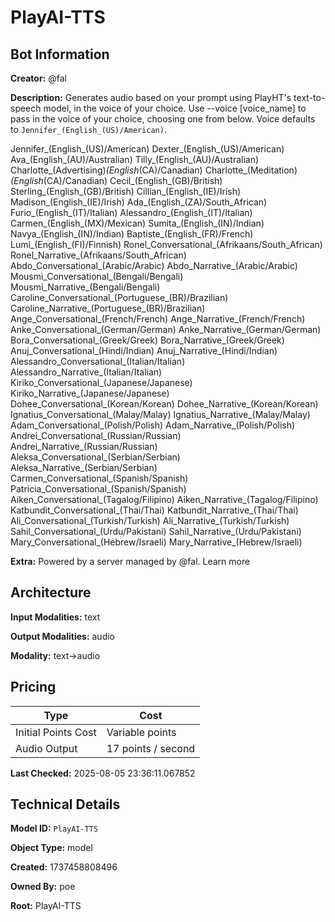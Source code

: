 # PlayAI-TTS

## Bot Information

**Creator:** @fal

**Description:** Generates audio based on your prompt using PlayHT's text-to-speech model, in the voice of your choice. Use --voice [voice_name] to pass in the voice of your choice, choosing one from below. Voice defaults to `Jennifer_(English_(US)/American)`. 

Jennifer_(English_(US)/American)
Dexter_(English_(US)/American)
Ava_(English_(AU)/Australian)
Tilly_(English_(AU)/Australian)
Charlotte_(Advertising)_(English_(CA)/Canadian)
Charlotte_(Meditation)_(English_(CA)/Canadian)
Cecil_(English_(GB)/British)
Sterling_(English_(GB)/British)
Cillian_(English_(IE)/Irish)
Madison_(English_(IE)/Irish)
Ada_(English_(ZA)/South_African)
Furio_(English_(IT)/Italian)
Alessandro_(English_(IT)/Italian)
Carmen_(English_(MX)/Mexican)
Sumita_(English_(IN)/Indian)
Navya_(English_(IN)/Indian)
Baptiste_(English_(FR)/French)
Lumi_(English_(FI)/Finnish)
Ronel_Conversational_(Afrikaans/South_African)
Ronel_Narrative_(Afrikaans/South_African)
Abdo_Conversational_(Arabic/Arabic)
Abdo_Narrative_(Arabic/Arabic)
Mousmi_Conversational_(Bengali/Bengali)
Mousmi_Narrative_(Bengali/Bengali)
Caroline_Conversational_(Portuguese_(BR)/Brazilian)
Caroline_Narrative_(Portuguese_(BR)/Brazilian)
Ange_Conversational_(French/French)
Ange_Narrative_(French/French)
Anke_Conversational_(German/German)
Anke_Narrative_(German/German)
Bora_Conversational_(Greek/Greek)
Bora_Narrative_(Greek/Greek)
Anuj_Conversational_(Hindi/Indian)
Anuj_Narrative_(Hindi/Indian)
Alessandro_Conversational_(Italian/Italian)
Alessandro_Narrative_(Italian/Italian)
Kiriko_Conversational_(Japanese/Japanese)
Kiriko_Narrative_(Japanese/Japanese)
Dohee_Conversational_(Korean/Korean)
Dohee_Narrative_(Korean/Korean)
Ignatius_Conversational_(Malay/Malay)
Ignatius_Narrative_(Malay/Malay)
Adam_Conversational_(Polish/Polish)
Adam_Narrative_(Polish/Polish)
Andrei_Conversational_(Russian/Russian)
Andrei_Narrative_(Russian/Russian)
Aleksa_Conversational_(Serbian/Serbian)
Aleksa_Narrative_(Serbian/Serbian)
Carmen_Conversational_(Spanish/Spanish)
Patricia_Conversational_(Spanish/Spanish)
Aiken_Conversational_(Tagalog/Filipino)
Aiken_Narrative_(Tagalog/Filipino)
Katbundit_Conversational_(Thai/Thai)
Katbundit_Narrative_(Thai/Thai)
Ali_Conversational_(Turkish/Turkish)
Ali_Narrative_(Turkish/Turkish)
Sahil_Conversational_(Urdu/Pakistani)
Sahil_Narrative_(Urdu/Pakistani)
Mary_Conversational_(Hebrew/Israeli)
Mary_Narrative_(Hebrew/Israeli)

**Extra:** Powered by a server managed by @fal. Learn more


## Architecture

**Input Modalities:** text

**Output Modalities:** audio

**Modality:** text->audio


## Pricing

| Type | Cost |
|------|------|
| Initial Points Cost | Variable points |
| Audio Output | 17 points / second |

**Last Checked:** 2025-08-05 23:36:11.067852


## Technical Details

**Model ID:** `PlayAI-TTS`

**Object Type:** model

**Created:** 1737458808496

**Owned By:** poe

**Root:** PlayAI-TTS
